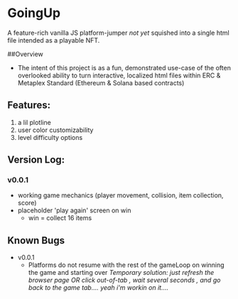 # GoingUp
 A feature-rich vanilla JS platform-jumper *not yet* squished into a single html file intended as a playable NFT.

##Overview
- The intent of this project is as a fun, demonstrated use-case of the often overlooked ability to turn interactive, localized html files within ERC & Metaplex Standard (Ethereum & Solana based contracts)

## Features:
1. a lil plotline
2. user color customizability
3. level difficulty options

## Version Log:

### v0.0.1
- working game mechanics (player movement, collision, item collection, score)
- placeholder 'play again' screen on win
	- win = collect 16 items

## Known Bugs
- v0.0.1
	- Platforms do not resume with the rest of the gameLoop 
	on winning the game and starting over
	*Temporary solution: just refresh the browser page 
	OR click out-of-tab , wait several seconds , and 
	go back to the game tab.... yeah i'm workin on it....*